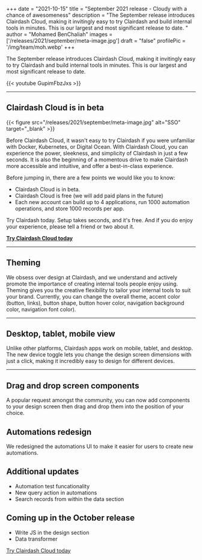 +++
date = "2021-10-15"
title = "September 2021 release - Cloudy with a chance of awesomeness"
description = "The September release introduces Clairdash Cloud, making it invitingly easy to try Clairdash and build internal tools in minutes. This is our largest and most significant release to date. "
author = "Mohamed BenChaliah"
images = ['/releases/2021/september/meta-image.jpg']
draft = "false"
profilePic = '/img/team/moh.webp'
+++

The September release introduces Clairdash Cloud, making it invitingly easy to try Clairdash and build internal tools in minutes. This is our largest and most significant release to date. 

{{< youtube GupimFbzJxs >}}

---

## Clairdash Cloud is in beta

{{< figure src="/releases/2021/september/meta-image.jpg" alt="SSO" target="_blank" >}}

Before Clairdash Cloud, it wasn't easy to try Clairdash if you were unfamiliar with Docker, Kubernetes, or Digital Ocean. With Clairdash Cloud, you can experience the power, sleekness, and simplicity of Clairdash in just a few seconds. It is also the beginning of a momentous drive to make Clairdash more accessible and intuitive, and offer a best-in-class experience. 

Before jumping in, there are a few points we would like you to know:
- Clairdash Cloud is in beta.
- Clairdash Cloud is free (we will add paid plans in the future)
- Each new account can build up to 4 applications, run 1000 automation operations, and store 1000 records per app.


Try Clairdash today. Setup takes seconds, and it's free. And if you do enjoy your experience, please tell a friend or two about it.
 
**[Try Clairdash Cloud today](https://account.clairdash.app/register?utm_source=website&utm_medium=release-notes&utm_campaign=september-release-notes)**

---


## Theming

We obsess over design at Clairdash, and we understand and actively promote the importance of creating internal tools people enjoy using. Theming gives you the creative flexibility to tailor your internal tools to suit your brand. Currently, you can change the overall theme, accent color (button, links), button shape, button hover color, navigation background color, navigation font color). 

---

## Desktop, tablet, mobile view

Unlike other platforms, Clairdash apps work on mobile, tablet, and desktop. The new device toggle lets you change the design screen dimensions with just a click, making it incredibly easy to design for different devices.

---

## Drag and drop screen components

A popular request amongst the community, you can now add components to your design screen then drag and drop them into the position of your choice.

## Automations redesign
We redesigned the automations UI to make it easier for users to create new automations.


## Additional updates

- Automation test funcationality
- New query action in automations
- Search records from within the data section

## Coming up in the October release

- Write JS in the design section
- Data transformer

[Try Clairdash Cloud today](https://account.clairdash.app/register?utm_source=website&utm_medium=release-notes&utm_campaign=september-release-notes)
